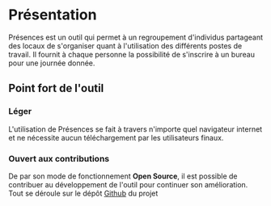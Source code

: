 

# Présentation

Présences est un outil qui permet à un regroupement d'individus partageant des locaux de s'organiser quant à l'utilisation des différents postes de travail. Il fournit à chaque personne la possibilité de s'inscrire à un bureau pour une journée donnée.

## Point fort de l'outil

### Léger

L'utilisation de Présences se fait à travers n'importe quel navigateur internet et ne nécessite aucun téléchargement par les utilisateurs finaux.

### Ouvert aux contributions

De par son mode de fonctionnement **Open Source**, il est possible de contribuer au développement de l'outil pour continuer son amélioration. Tout se déroule sur le dépôt [Github](https://github.com/mabhub/makina-presences) du projet